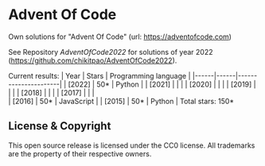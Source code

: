 Advent Of Code
===

Own solutions for "Advent Of Code" (url: https://adventofcode.com)

See Repository *AdventOfCode2022* for solutions of year 2022 (https://github.com/chikitpao/AdventOfCode2022).

Current results:
| Year | Stars | Programming language |
|------|------|----------------------|
| \[2022\] | 50\* | Python |
| \[2021\] |  |  |
| \[2020\] |  |  |
| \[2019\] |  |  |
| \[2018\] |  |  |
| \[2017\] |  |  |  
| \[2016\] | 50\* | JavaScript |
| \[2015\] | 50\* | Python |
Total stars: 150\*

License & Copyright
-------------------
This open source release is licensed under the CC0 license. All trademarks are the property of their respective owners.
